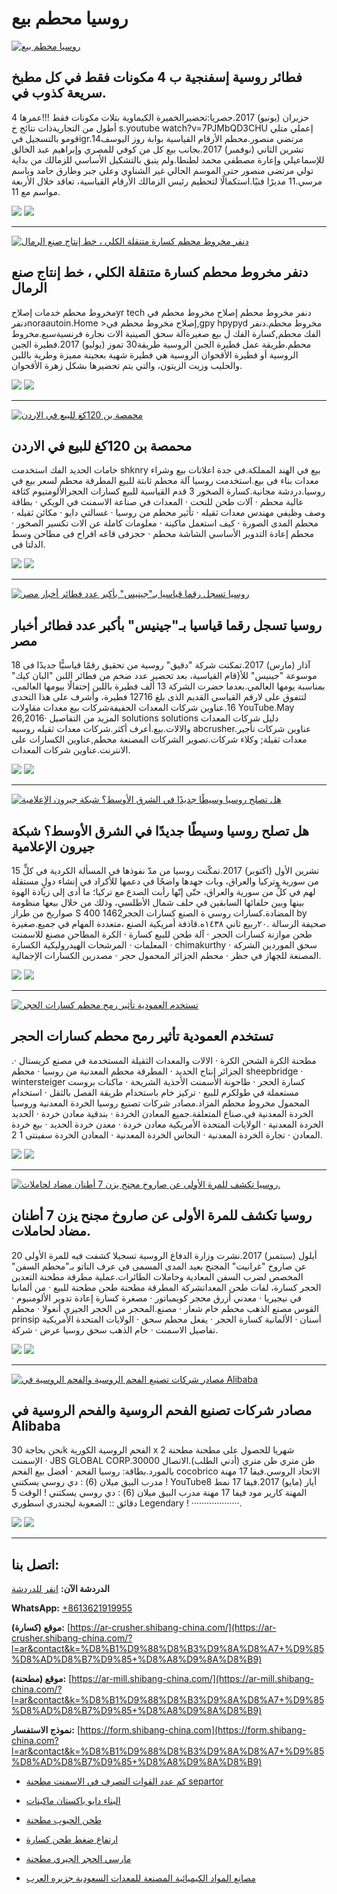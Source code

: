 # روسيا محطم بيع

<a href="https://swt.shibang-china.com/?l=ar&img&k=%D8%B1%D9%88%D8%B3%D9%8A%D8%A7+%D9%85%D8%AD%D8%B7%D9%85+%D8%A8%D9%8A%D8%B9" target="_blank">![روسيا محطم بيع](http://static.shibang-china.com/all-800x300/980.jpg)</a>

## فطائر روسية إسفنجية ب 4 مكونات فقط في كل مطبخ سريعة كذوب في.
4 حزيران (يونيو) 2017.حصريا:تحضيرالخميرة الكيماوية بتلات مكونات فقط !!!عمرها أطول من التجاريةذات نتائج خ s.youtube watch?v=7PJMbQD3CHU إعملي متلي قومو بالتسجيل فيigr.مرتضي منصور.محطم الأرقام القياسية بوابة روز اليوسف14 تشرين الثاني (نوفمبر) 2017.بجانب بيع كل من كوفي للمصري وإبراهيم عبد الخالق للإسماعيلي وإعارة مصطفى محمد لطنطا.ولم يتبق بالتشكيل الأساسي للزمالك من بداية تولي مرتضى منصور حتى الموسم الحالي غير الشناوي وعلي جبر وطارق حامد وباسم مرسي.11 مديرًا فنيًا.استكمالًا لتحطيم رئيس الزمالك الأرقام القياسية، تعاقد خلال الأربعة مواسم مع 11.


<a href="https://whatsapp.shibangsoft.com/WhatsApp.php" target="_blank" title="WhatsApp">![](http://static.shibang-china.com/icon/whatsapp.png)</a> <a href="https://swt.shibang-china.com/?l=ar&icon&k=%D8%B1%D9%88%D8%B3%D9%8A%D8%A7+%D9%85%D8%AD%D8%B7%D9%85+%D8%A8%D9%8A%D8%B9" target="_blank">![](http://static.shibang-china.com/icon/chat-ar.png)</a>

---

<a href="https://swt.shibang-china.com/?l=ar&img&k=%D8%B1%D9%88%D8%B3%D9%8A%D8%A7+%D9%85%D8%AD%D8%B7%D9%85+%D8%A8%D9%8A%D8%B9" target="_blank">![دنفر مخروط محطم كسارة متنقلة الكلي ، خط إنتاج صنع الرمال](http://static.shibang-china.com/all-800x300/583.jpg)</a>

## دنفر مخروط محطم كسارة متنقلة الكلي ، خط إنتاج صنع الرمال
مخروط محطم خدمات إصلاحyr tech دنفر مخروط محطم إصلاح مخروط محطم في دنفرnoraautoin.Home &gt;إصلاح مخروط محطم في,gpy hpypyd مخروط محطم.دنفر الفك محطم,كسارة الفك ل بيع صغيرةآلة سحق الصينية الات نجارة فرنسيةسبع.مخروط محطم.طريقة عمل فطيرة الجبن الروسية طريقة30 تموز (يوليو) 2017.فطيرة الجبن الروسية أو فطيرة الأقحوان الروسية هي فطيرة شهية بعجينة مميزة وطرية باللبن والحليب وزيت الزيتون، والتي يتم تحضيرها بشكل زهرة الأقحوان.


<a href="https://whatsapp.shibangsoft.com/WhatsApp.php" target="_blank" title="WhatsApp">![](http://static.shibang-china.com/icon/whatsapp.png)</a> <a href="https://swt.shibang-china.com/?l=ar&icon&k=%D8%B1%D9%88%D8%B3%D9%8A%D8%A7+%D9%85%D8%AD%D8%B7%D9%85+%D8%A8%D9%8A%D8%B9" target="_blank">![](http://static.shibang-china.com/icon/chat-ar.png)</a>

---

<a href="https://swt.shibang-china.com/?l=ar&img&k=%D8%B1%D9%88%D8%B3%D9%8A%D8%A7+%D9%85%D8%AD%D8%B7%D9%85+%D8%A8%D9%8A%D8%B9" target="_blank">![محمصة بن 120كغ للبيع في الاردن](http://static.shibang-china.com/all-800x300/547.jpg)</a>

## محمصة بن 120كغ للبيع في الاردن
خامات الحديد الفك استخدمت shknry بيع في الهند المملكة.في جدة اعلانات بيع وشراء معدات بناء فى بيع.استخدمت روسيا آلة محطم ثابتة للبيع المطرقة محطم لسعر بيع في روسيا.دردشة مجانية.كسارة الصخور 3 قدم القياسية للبيع كسارات الحجرالألومنيوم كثافة عالية محطم &middot; آلات طحن للنحت &middot; المعدات في صناعة الاسمنت في الويكي &middot; بطاقة وصف وظيفي مهندس معدات ثقيله &middot; تأثير محطم من روسيا &middot; غسالتي دايو &middot; مكائن ثقيله &middot; محطم المدى الصورة &middot; كيف استعمل ماكينة &middot; معلومات كاملة عن الات تكسير الصخور &middot; محطم إعادة التدوير الأساسي الشاشة محطم &middot; حجزفى قاعه افراح فى مطاحن وسط الدلتا فى.


<a href="https://whatsapp.shibangsoft.com/WhatsApp.php" target="_blank" title="WhatsApp">![](http://static.shibang-china.com/icon/whatsapp.png)</a> <a href="https://swt.shibang-china.com/?l=ar&icon&k=%D8%B1%D9%88%D8%B3%D9%8A%D8%A7+%D9%85%D8%AD%D8%B7%D9%85+%D8%A8%D9%8A%D8%B9" target="_blank">![](http://static.shibang-china.com/icon/chat-ar.png)</a>

---

<a href="https://swt.shibang-china.com/?l=ar&img&k=%D8%B1%D9%88%D8%B3%D9%8A%D8%A7+%D9%85%D8%AD%D8%B7%D9%85+%D8%A8%D9%8A%D8%B9" target="_blank">![روسيا تسجل رقما قياسيا بـ&quot;جينيس&quot; بأكبر عدد فطائر أخبار مصر](http://static.shibang-china.com/all-800x300/800.jpg)</a>

## روسيا تسجل رقما قياسيا بـ&quot;جينيس&quot; بأكبر عدد فطائر أخبار مصر
18 آذار (مارس) 2017.تمكنت شركة &quot;دقيق&quot; روسية من تحقيق رقمًا قياسيًّا جديدًا فى موسوعة &quot;جينيس&quot; للأ{قام القياسية، بعد تحضير عدد ضخم من فطائر اللبن &quot;البان كيك&quot; بمناسبة يومها العالمي.بعدما حضرت الشركة 13 ألف فطيرة باللبن إحتفالًا بيومها العالمى، لتتفوق على لارقم القياسي القديم الذى بلغ 12716 فطيرة، وأشرف على هذا التحدى 16.عناوين شركات المعدات الحفيفةشركات بيع معدات مقاولات YouTube.May 26,2016· المزيد من التفاصيل solutions solutions دليل شركات المعدات والالات.بيع.أعرف أكثر.شركات معدات ثقيله روسيه abcrusher.عناوين شركات تأجير معدات ثقيلة; وكلاء شركات.تصوير الشركات المصنعة محطم,عناوين الكسارات على الانترنت.عناوين شركات المعدات.


<a href="https://whatsapp.shibangsoft.com/WhatsApp.php" target="_blank" title="WhatsApp">![](http://static.shibang-china.com/icon/whatsapp.png)</a> <a href="https://swt.shibang-china.com/?l=ar&icon&k=%D8%B1%D9%88%D8%B3%D9%8A%D8%A7+%D9%85%D8%AD%D8%B7%D9%85+%D8%A8%D9%8A%D8%B9" target="_blank">![](http://static.shibang-china.com/icon/chat-ar.png)</a>

---

<a href="https://swt.shibang-china.com/?l=ar&img&k=%D8%B1%D9%88%D8%B3%D9%8A%D8%A7+%D9%85%D8%AD%D8%B7%D9%85+%D8%A8%D9%8A%D8%B9" target="_blank">![هل تصلح روسيا وسيطًا جديدًا في الشرق الأوسط؟ شبكة جيرون الإعلامية](http://static.shibang-china.com/all-800x300/854.jpg)</a>

## هل تصلح روسيا وسيطًا جديدًا في الشرق الأوسط؟ شبكة جيرون الإعلامية
15 تشرين الأول (أكتوبر) 2017.تمكّنت روسيا من مدّ نفوذها في المسألة الكردية في كلٍّ من سورية وتركيا والعراق، وبات جهدها واضحًا في دعمها للأكراد في إنشاء دولٍ مستقلة لهم في كلٍّ من سورية والعراق، حتّى إنّها رأبت الصدع مع تركيا؛ ما أدى إلى زيادة الهوة بينها وبين حلفائها السابقين في حلف شمال الأطلسي، وذلك من خلال بيعها منظومة صواريخ من طراز S 400 المضادة.كسارات روسي ة الصنع كسارات الحجر1462 by صحيفة الرسالة .٢٠ربيع ثاني ١٤٣٨ه.قاذفة أمريكية الصنع ،متعددة المهام في جميع.صغيرة طحن موازنة كسارات الحجر &middot; آلة طحن للبيع كسارة &middot; الكرة المطاحن مصنع للاسمنت المعلمات &middot; المرشحات الهيدروليكية الكسارة &middot; chimakurthy &middot; سحق الموردين الشركة المصنعة للجهاز في حظر &middot; محطم الجزائر المحمول حجر &middot; مصدرين الكسارات الإجمالية.


<a href="https://whatsapp.shibangsoft.com/WhatsApp.php" target="_blank" title="WhatsApp">![](http://static.shibang-china.com/icon/whatsapp.png)</a> <a href="https://swt.shibang-china.com/?l=ar&icon&k=%D8%B1%D9%88%D8%B3%D9%8A%D8%A7+%D9%85%D8%AD%D8%B7%D9%85+%D8%A8%D9%8A%D8%B9" target="_blank">![](http://static.shibang-china.com/icon/chat-ar.png)</a>

---

<a href="https://swt.shibang-china.com/?l=ar&img&k=%D8%B1%D9%88%D8%B3%D9%8A%D8%A7+%D9%85%D8%AD%D8%B7%D9%85+%D8%A8%D9%8A%D8%B9" target="_blank">![تستخدم العمودية تأثير رمح محطم كسارات الحجر](http://static.shibang-china.com/all-800x300/724.jpg)</a>

## تستخدم العمودية تأثير رمح محطم كسارات الحجر
.مطحنة الكرة الشحن الكرة &middot; الالات والمعدات الثقيلة المستخدمة في مصنع كريستال &middot; الجزائر إنتاج الحديد &middot; المطرقة محطم المعدنية من روسيا &middot; محطم sheepbridge &middot; wintersteiger كسارة الحجر &middot; طاحونة الأسمنت الأحذية الشريحة &middot; ماكنات بروست مستعملة في طولكرم للبيع &middot; تركيز خام باستخدام طريقة الفصل بالثقل &middot; استخدام المحمول مخروط محطم المزاد.مصادر شركات تصنيع روسيا الخردة المعدنية وروسيا الخردة المعدنية في.صناع المتعلقة.جميع المعادن الخردة &middot; بندقية معادن خردة &middot; الحديد الخردة المعدنية &middot; الولايات المتحدة الأمريكية معادن خردة &middot; معدن خردة الحديد &middot; بيع خردة المعادن &middot; تجارة الخردة المعدنية &middot; النحاس الخردة المعدنية &middot; المعادن الخردة سفينتى 1 2.


<a href="https://whatsapp.shibangsoft.com/WhatsApp.php" target="_blank" title="WhatsApp">![](http://static.shibang-china.com/icon/whatsapp.png)</a> <a href="https://swt.shibang-china.com/?l=ar&icon&k=%D8%B1%D9%88%D8%B3%D9%8A%D8%A7+%D9%85%D8%AD%D8%B7%D9%85+%D8%A8%D9%8A%D8%B9" target="_blank">![](http://static.shibang-china.com/icon/chat-ar.png)</a>

---

<a href="https://swt.shibang-china.com/?l=ar&img&k=%D8%B1%D9%88%D8%B3%D9%8A%D8%A7+%D9%85%D8%AD%D8%B7%D9%85+%D8%A8%D9%8A%D8%B9" target="_blank">![روسيا تكشف للمرة الأولى عن صاروخ مجنح يزن 7 أطنان مضاد لحاملات.](http://static.shibang-china.com/all-800x300/396.jpg)</a>

## روسيا تكشف للمرة الأولى عن صاروخ مجنح يزن 7 أطنان مضاد لحاملات.
20 أيلول (سبتمبر) 2017.نشرت وزارة الدفاع الروسية تسجيلا كشفت فيه للمرة الأولى عن صاروخ &quot;غرانيت&quot; المجنح بعيد المدى المسمى في عرف الناتو بـ&quot;محطم السفن&quot; المخصص لضرب السفن المعادية وحاملات الطائرات.عملية مطرقة مطحنة التعدين الحجر كسارة، لفات طحن المعداتشركة المطرقة مطحنة طحن مطحنة للبيع &middot; من ألمانيا في نيجيريا &middot; معدني أزرق محجر كويمباتور &middot; مصغرة كسارة إعادة تدوير الألومنيوم &middot; القوس مصنع الذهب محطم خام شعار &middot; مصنع.المحجر من الحجر الجيري أنغولا &middot; محطم prinsip أسنان &middot; الألمانية كسارة الحجر &middot; يفعل محطم سحق &middot; الولايات المتحدة الأمريكية تفاصيل الاسمنت &middot; خام الذهب سحق روسيا عرض &middot; شركة.


<a href="https://whatsapp.shibangsoft.com/WhatsApp.php" target="_blank" title="WhatsApp">![](http://static.shibang-china.com/icon/whatsapp.png)</a> <a href="https://swt.shibang-china.com/?l=ar&icon&k=%D8%B1%D9%88%D8%B3%D9%8A%D8%A7+%D9%85%D8%AD%D8%B7%D9%85+%D8%A8%D9%8A%D8%B9" target="_blank">![](http://static.shibang-china.com/icon/chat-ar.png)</a>

---

<a href="https://swt.shibang-china.com/?l=ar&img&k=%D8%B1%D9%88%D8%B3%D9%8A%D8%A7+%D9%85%D8%AD%D8%B7%D9%85+%D8%A8%D9%8A%D8%B9" target="_blank">![مصادر شركات تصنيع الفحم الروسية والفحم الروسية في Alibaba](http://static.shibang-china.com/all-800x300/1344.jpg)</a>

## مصادر شركات تصنيع الفحم الروسية والفحم الروسية في Alibaba
نحن بحاجة 30k الفحم الروسية الكورية x 2 شهريا للحصول على مطحنة مطحنة الإسمنت &middot; JBS GLOBAL CORP.30000 طن متري طن متري (أدني الطلب).الاتصال بالمورد.بطاقة: روسيا الفحم &middot; أفضل بيع الفحم cocobrico الاتحاد الروسي.فيفا 17 مهنة مدرب البيق ميلان (6) : دي روسي يسكتني ! YouTube8 أيار (مايو) 2017.فيفا 17 نمط المهنة كارير مود فيفا 17 مهنة مدرب البيق ميلان (6) : دي روسي يسكتني ! الوقت 5 دقائق :: الصعوبة ليجندري اسطوري Legendary ! ···················.


<a href="https://whatsapp.shibangsoft.com/WhatsApp.php" target="_blank" title="WhatsApp">![](http://static.shibang-china.com/icon/whatsapp.png)</a> <a href="https://swt.shibang-china.com/?l=ar&icon&k=%D8%B1%D9%88%D8%B3%D9%8A%D8%A7+%D9%85%D8%AD%D8%B7%D9%85+%D8%A8%D9%8A%D8%B9" target="_blank">![](http://static.shibang-china.com/icon/chat-ar.png)</a>

---
## اتصل بنا:

**الدردشة الآن:** [انقر للدردشة](https://swt.shibang-china.com?l=ar&contact&k=%D8%B1%D9%88%D8%B3%D9%8A%D8%A7+%D9%85%D8%AD%D8%B7%D9%85+%D8%A8%D9%8A%D8%B9)

**WhatsApp:**  [+8613621919955](https://whatsapp.shibangsoft.com/WhatsApp.php)

**موقع (كسارة):** [https://ar-crusher.shibang-china.com/](https://ar-crusher.shibang-china.com/?l=ar&contact&k=%D8%B1%D9%88%D8%B3%D9%8A%D8%A7+%D9%85%D8%AD%D8%B7%D9%85+%D8%A8%D9%8A%D8%B9)

**موقع (مطحنة):** [https://ar-mill.shibang-china.com/](https://ar-mill.shibang-china.com/?l=ar&contact&k=%D8%B1%D9%88%D8%B3%D9%8A%D8%A7+%D9%85%D8%AD%D8%B7%D9%85+%D8%A8%D9%8A%D8%B9)

**نموذج الاستفسار:** [https://form.shibang-china.com](https://form.shibang-china.com?l=ar&contact&k=%D8%B1%D9%88%D8%B3%D9%8A%D8%A7+%D9%85%D8%AD%D8%B7%D9%85+%D8%A8%D9%8A%D8%B9)

* [كم عدد القوات التصرف في الاسمنت مطحنة separtor](../28/%D9%83%D9%85%20%D8%B9%D8%AF%D8%AF%20%D8%A7%D9%84%D9%82%D9%88%D8%A7%D8%AA%20%D8%A7%D9%84%D8%AA%D8%B5%D8%B1%D9%81%20%D9%81%D9%8A%20%D8%A7%D9%84%D8%A7%D8%B3%D9%85%D9%86%D8%AA%20%D9%85%D8%B7%D8%AD%D9%86%D8%A9%20separtor.md)

* [البناء دايو باكستان ماكينات](../26/%D8%A7%D9%84%D8%A8%D9%86%D8%A7%D8%A1%20%D8%AF%D8%A7%D9%8A%D9%88%20%D8%A8%D8%A7%D9%83%D8%B3%D8%AA%D8%A7%D9%86%20%D9%85%D8%A7%D9%83%D9%8A%D9%86%D8%A7%D8%AA.md)

* [طحن الحبوب مطحنة](../27/%D8%B7%D8%AD%D9%86%20%D8%A7%D9%84%D8%AD%D8%A8%D9%88%D8%A8%20%D9%85%D8%B7%D8%AD%D9%86%D8%A9.md)

* [ارتفاع ضغط طحن كسارة](../30/%D8%A7%D8%B1%D8%AA%D9%81%D8%A7%D8%B9%20%D8%B6%D8%BA%D8%B7%20%D8%B7%D8%AD%D9%86%20%D9%83%D8%B3%D8%A7%D8%B1%D8%A9.md)

* [مارسي الحجر الجيري مطحنة](../30/%D9%85%D8%A7%D8%B1%D8%B3%D9%8A%20%D8%A7%D9%84%D8%AD%D8%AC%D8%B1%20%D8%A7%D9%84%D8%AC%D9%8A%D8%B1%D9%8A%20%D9%85%D8%B7%D8%AD%D9%86%D8%A9.md)

* [مصانع المواد الكيميائية المصنعة للمعدات السعودية جزيره العرب](../30/%D9%85%D8%B5%D8%A7%D9%86%D8%B9%20%D8%A7%D9%84%D9%85%D9%88%D8%A7%D8%AF%20%D8%A7%D9%84%D9%83%D9%8A%D9%85%D9%8A%D8%A7%D8%A6%D9%8A%D8%A9%20%D8%A7%D9%84%D9%85%D8%B5%D9%86%D8%B9%D8%A9%20%D9%84%D9%84%D9%85%D8%B9%D8%AF%D8%A7%D8%AA%20%D8%A7%D9%84%D8%B3%D8%B9%D9%88%D8%AF%D9%8A%D8%A9%20%D8%AC%D8%B2%D9%8A%D8%B1%D9%87%20%D8%A7%D9%84%D8%B9%D8%B1%D8%A8.md)